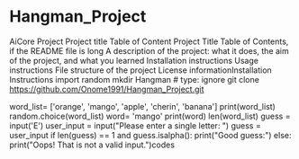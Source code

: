 # Hangman_Project
AiCore Project
Project title
Table of Content
Project Title
Table of Contents, if the README file is long
A description of the project: what it does, the aim of the project, and what you learned
Installation instructions
Usage instructions
File structure of the project
License informationInstallation Instructions
import random
mkdir Hangman # type: ignore
git clone https://github.com/Onome1991/Hangman_Project.git

word_list= ['orange', 'mango', 'apple', 'cherin', 'banana']
print(word_list)
random.choice(word_list)
word= 'mango'
print(word)
len(word_list)
guess = input('E')
user_input = input("Please enter a single letter: ")
guess = user_input
if len(guess) == 1 and guess.isalpha():
    print("Good guess:")
else:
    print("Oops! That is not a valid input.")codes
